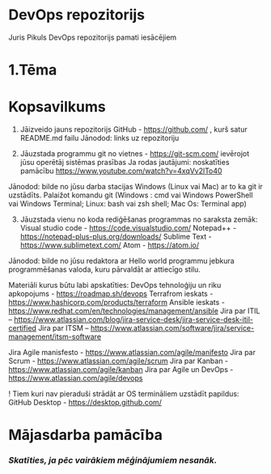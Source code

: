 # DevOps repozitorijs
Juris Pikuls DevOps repozitorijs pamati iesācējiem

# 1.Tēma
# Kopsavilkums

1. Jāizveido jauns repozitorijs GitHub - https://github.com/ , kurš satur README.md
failu
Jānodod: links uz repozitoriju

2. Jāuzstada programmu git no vietnes - https://git-scm.com/ ievērojot jūsu
operētāj sistēmas prasības
Ja rodas jautājumi: noskatīties pamācību
https://www.youtube.com/watch?v=4xqVv2lTo40

Jānodod: bilde no jūsu darba stacijas Windows (Linux vai Mac) ar to ka git ir uzstādīts.
Palaižot komandu git (Windows : cmd vai Windows PowerShell vai Windows Terminal;
Linux: bash vai zsh shell; Mac Os: Terminal app)

3. Jāuzstada vienu no koda rediģēšanas programmas no saraksta zemāk:
Visual studio code - https://code.visualstudio.com/
Notepad++ - https://notepad-plus-plus.org/downloads/
Sublime Text - https://www.sublimetext.com/
Atom - https://atom.io/

Jānodod: bilde no jūsu redaktora ar Hello world programmu jebkura programmēšanas
valoda, kuru pārvaldāt ar attiecīgo stilu.

Materiāli kurus būtu labi apskatīties:
DevOps tehnoloģiju un riku apkopojums - https://roadmap.sh/devops
Terrafrom ieskats - https://www.hashicorp.com/products/terraform
Ansible ieskats - https://www.redhat.com/en/technologies/management/ansible
Jira par ITIL – https://www.atlassian.com/blog/jira-service-desk/jira-service-desk-itil-certified
Jira par ITSM – https://www.atlassian.com/software/jira/service-management/itsm-software


Jira Agile manisfesto - https://www.atlassian.com/agile/manifesto
Jira par Scrum - https://www.atlassian.com/agile/scrum
Jira par Kanban - https://www.atlassian.com/agile/kanban
Jira par Agile un DevOps - https://www.atlassian.com/agile/devops

! Tiem kuri nav pieraduši strādāt ar OS termināliem uzstādīt papildus:
GitHub Desktop - https://desktop.github.com/





# Mājasdarba pamācība
### _Skatīties, ja pēc vairākiem mēģinājumiem nesanāk._





